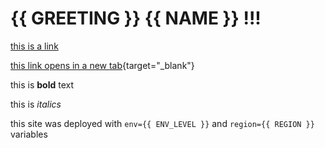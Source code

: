---
---

# {{ GREETING }} {{ NAME }} !!!

[this is a link](https://github.com/ntno/mkdocs-demo)  

[this link opens in a new tab](https://github.com/ntno/mkdocs-demo){target="_blank"}

this is **bold** text

this is _italics_

this site was deployed with `env={{ ENV_LEVEL }}` and `region={{ REGION }}` variables